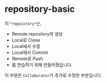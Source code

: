 # repository-basic
이 `*repository*`는,
* Remote repository의 생성
* Local로 Clone
* Local에서 수정
* Local에서 Commit
* Remote로 Push
* 를 연습하기 위해 만들어졌습니다.

이 부분은 `Collaborator`가 추가로 수정한 부분입니다.
